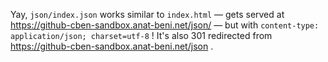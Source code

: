 Yay, `json/index.json` works similar to `index.html` — gets served at https://github-cben-sandbox.anat-beni.net/json/ — but with `content-type: application/json; charset=utf-8` !
It's also 301 redirected from https://github-cben-sandbox.anat-beni.net/json .
